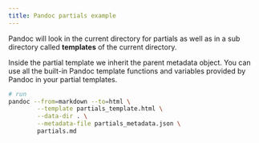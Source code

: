 ```yaml
---
title: Pandoc partials example
---
```


Pandoc will look in the current directory for partials as well as in a sub directory called **templates** of the current directory.

Inside the partial template we inherit the parent metadata object. You can use all the built-in Pandoc template functions and variables provided by Pandoc in your partial templates.

```bash
# run
pandoc --from=markdown --to=html \
        --template partials_template.html \
        --data-dir . \
        --metadata-file partials_metadata.json \
        partials.md
```
